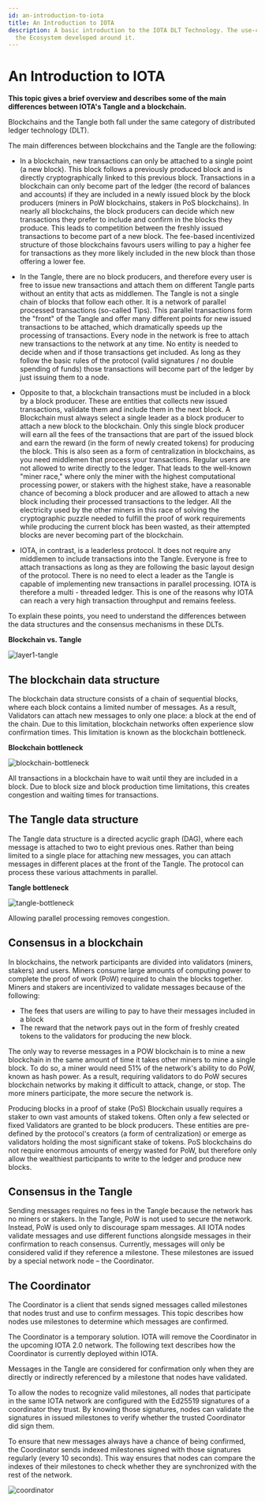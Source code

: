 ```yaml
---
id: an-introduction-to-iota
title: An Introduction to IOTA
description: A basic introduction to the IOTA DLT Technology. The use-cases and
  the Ecosystem developed around it.
---
```


# An Introduction to IOTA

**This topic gives a brief overview and describes some of the main differences between IOTA's Tangle and a blockchain.**

Blockchains and the Tangle both fall under the same category of distributed ledger technology (DLT).

The main differences between blockchains and the Tangle are the following:

- In a blockchain, new transactions can only be attached to a single point (a new block). This block follows a previously produced block and is directly cryptographically linked to this previous block. Transactions in a blockchain can only become part of the ledger (the record of balances and accounts) if they are included in a newly issued block by the block producers (miners in PoW blockchains, stakers in PoS blockchains). In nearly all blockchains, the block producers can decide which new transactions they prefer to include and confirm in the blocks they produce. This leads to competition between the freshly issued transactions to become part of a new block. The fee-based incentivized structure of those blockchains favours users willing to pay a higher fee for transactions as they more likely included in the new block than those offering a lower fee.

- In the Tangle, there are no block producers, and therefore every user is free to issue new transactions and attach them on different Tangle parts without an entity that acts as middlemen. The Tangle is not a single chain of blocks that follow each other. It is a network of parallel processed transactions (so-called Tips). This parallel transactions form the "front" of the Tangle and offer many different points for new issued transactions to be attached, which dramatically speeds up the processing of transactions. Every node in the network is free to attach new transactions to the network at any time. No entity is needed to decide when and if those transactions get included. As long as they follow the basic rules of the protocol (valid signatures / no double spending of funds) those transactions will become part of the ledger by just issuing them to a node.

- Opposite to that, a blockchain transactions must be included in a block by a block producer. These are entities that collects new issued transactions, validate them and include them in the next block. A Blockchain must always select a single leader as a block producer to attach a new block to the blockchain. Only this single block producer will earn all the fees of the transactions that are part of the issued block and earn the reward (in the form of newly created tokens) for producing the block. This is also seen as a form of centralization in blockchains, as you need middlemen that process your transactions. Regular users are not allowed to write directly to the ledger. That leads to the well-known "miner race," where only the miner with the highest computational processing power, or stakers with the highest stake, have a reasonable chance of becoming a block producer and are allowed to attach a new block including their processed transactions to the ledger. All the electricity used by the other miners in this race of solving the cryptographic puzzle needed to fulfill the proof of work requirements while producing the current block has been wasted, as their attempted blocks are never becoming part of the blockchain.

- IOTA, in contrast, is a leaderless protocol. It does not require any middlemen to include transactions into the Tangle. Everyone is free to attach transactions as long as they are following the basic layout design of the protocol. There is no need to elect a leader as the Tangle is capable of implementing new transactions in parallel processing. IOTA is therefore a multi - threaded ledger. This is one of the reasons why IOTA can reach a very high transaction throughput and remains feeless.

To explain these points, you need to understand the differences between the data structures and the consensus mechanisms in these DLTs.

**Blockchain vs. Tangle**

![layer1-tangle](/img/learn/layer1-tangle.png)

## The blockchain data structure

The blockchain data structure consists of a chain of sequential blocks, where each block contains a limited number of messages. As a result, Validators can attach new messages to only one place: a block at the end of the chain. Due to this limitation, blockchain networks often experience slow confirmation times. This limitation is known as the blockchain bottleneck.

**Blockchain bottleneck**

![blockchain-bottleneck](/img/learn/blockchain-bottleneck.gif)

All transactions in a blockchain have to wait until they are included in a block. Due to block size and block production time limitations, this creates congestion and waiting times for transactions.

## The Tangle data structure

The Tangle data structure is a directed acyclic graph (DAG), where each message is attached to two to eight previous ones. Rather than being limited to a single place for attaching new messages, you can attach messages in different places at the front of the Tangle. The protocol can process these various attachments in parallel.

**Tangle bottleneck**

![tangle-bottleneck](/img/learn/tangle-bottleneck.gif)

Allowing parallel processing removes congestion.

## Consensus in a blockchain

In blockchains, the network participants are divided into validators (miners, stakers) and users. Miners consume large amounts of computing power to complete the proof of work (PoW) required to chain the blocks together. Miners and stakers are incentivized to validate messages because of the following:

- The fees that users are willing to pay to have their messages included in a block
- The reward that the network pays out in the form of freshly created tokens to the validators for producing the new block.

The only way to reverse messages in a POW blockchain is to mine a new blockchain in the same amount of time it takes other miners to mine a single block. To do so, a miner would need 51% of the network's ability to do PoW, known as hash power. As a result, requiring validators to do PoW secures blockchain networks by making it difficult to attack, change, or stop. The more miners participate, the more secure the network is.

Producing blocks in a proof of stake (PoS) Blockchain usually requires a staker to own vast amounts of staked tokens. Often only a few selected or fixed Validators are granted to be block producers. These entities are pre-defined by the protocol's creators (a form of centralization) or emerge as validators holding the most significant stake of tokens. PoS blockchains do not require enormous amounts of energy wasted for PoW, but therefore only allow the wealthiest participants to write to the ledger and produce new blocks.

## Consensus in the Tangle

Sending messages requires no fees in the Tangle because the network has no miners or stakers. In the Tangle, PoW is not used to secure the network. Instead, PoW is used only to discourage spam messages. All IOTA nodes validate messages and use different functions alongside messages in their confirmation to reach consensus. Currently, messages will only be considered valid if they reference a milestone. These milestones are issued by a special network node – the Coordinator.

## The Coordinator

The Coordinator is a client that sends signed messages called milestones that nodes trust and use to confirm messages. This topic describes how nodes use milestones to determine which messages are confirmed.

The Coordinator is a temporary solution. IOTA will remove the Coordinator in the upcoming IOTA 2.0 network. The following text describes how the Coordinator is currently deployed within IOTA.

Messages in the Tangle are considered for confirmation only when they are directly or indirectly referenced by a milestone that nodes have validated.

To allow the nodes to recognize valid milestones, all nodes that participate in the same IOTA network are configured with the Ed25519 signatures of a coordinator they trust. By knowing those signatures, nodes can validate the signatures in issued milestones to verify whether the trusted Coordinator did sign them.

To ensure that new messages always have a chance of being confirmed, the Coordinator sends indexed milestones signed with those signatures regularly (every 10 seconds). This way ensures that nodes can compare the indexes of their milestones to check whether they are synchronized with the rest of the network.

![coordinator](/img/learn/milestones.gif)
